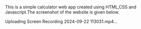 This is a simple calculator web app created using HTML,CSS and Javascript.The screenshot of the website is given below.

Uploading Screen Recording 2024-09-22 113031.mp4…
